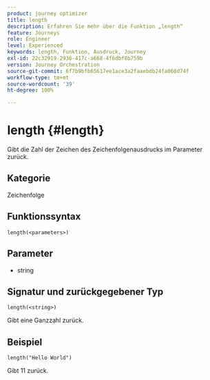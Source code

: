 ```yaml
---
product: journey optimizer
title: length
description: Erfahren Sie mehr über die Funktion „length“
feature: Journeys
role: Engineer
level: Experienced
keywords: length, Funktion, Ausdruck, Journey
exl-id: 22c32919-2936-417c-a668-4f6dbf8b759b
version: Journey Orchestration
source-git-commit: 6f7b9bfb65617ee1ace3a2faaebdb24fa068d74f
workflow-type: tm+mt
source-wordcount: '39'
ht-degree: 100%

---
```


# length {#length}

Gibt die Zahl der Zeichen des Zeichenfolgenausdrucks im Parameter zurück.

## Kategorie

Zeichenfolge

## Funktionssyntax

`length(<parameters>)`

## Parameter

* string

## Signatur und zurückgegebener Typ

`length(<string>)`

Gibt eine Ganzzahl zurück.

## Beispiel

`length("Hello World")`

Gibt 11 zurück.
